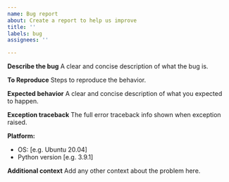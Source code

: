 ```yaml
---
name: Bug report
about: Create a report to help us improve
title: ''
labels: bug
assignees: ''

---
```


**Describe the bug**
A clear and concise description of what the bug is.

**To Reproduce**
Steps to reproduce the behavior.

**Expected behavior**
A clear and concise description of what you expected to happen.

**Exception traceback**
The full error traceback info shown when exception raised.

**Platform:**
 - OS: [e.g. Ubuntu 20.04]
 - Python version [e.g. 3.9.1]

**Additional context**
Add any other context about the problem here.
